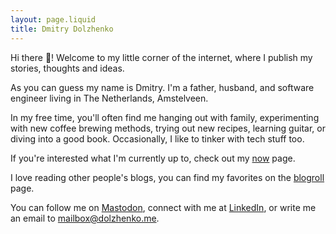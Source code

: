```yaml
---
layout: page.liquid
title: Dmitry Dolzhenko
---
```


Hi there 👋! Welcome to my little corner of the internet, where I publish my stories, thoughts and ideas.

As you can guess my name is Dmitry. I'm a father, husband, and software engineer living in The Netherlands, Amstelveen.

In my free time, you'll often find me hanging out with family, experimenting with new coffee brewing methods, trying out new recipes, learning guitar, or diving into a good book. Occasionally, I like to tinker with tech stuff too.

If you're interested what I'm currently up to, check out my [now](/now) page.

I love reading other people's blogs, you can find my favorites on the [blogroll](/blogroll) page.

You can follow me on <a rel="me" href="https://fosstodon.org/@dsdolzhenko">Mastodon</a>, connect with me at [LinkedIn](https://www.linkedin.com/in/%F0%9F%91%BE-dmitry-dolzhenko-213087203/), or write me an email to [mailbox@dolzhenko.me](mailto:mailbox@dolzhenko.me).
